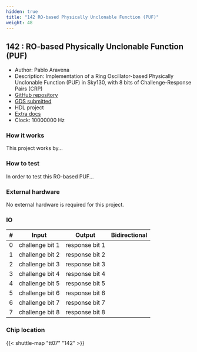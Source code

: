 ```yaml
---
hidden: true
title: "142 RO-based Physically Unclonable Function (PUF)"
weight: 48
---
```


## 142 : RO-based Physically Unclonable Function (PUF)

* Author: Pablo Aravena
* Description: Implementation of a Ring Oscillator-based Physically Unclonable Function (PUF) in Sky130, with 8 bits of Challenge-Response Pairs (CRP)
* [GitHub repository](https://github.com/litneet64/tt07-RO-based-PUF)
* [GDS submitted](https://github.com/litneet64/tt07-RO-based-PUF/actions/runs/9319969941)
* HDL project
* [Extra docs]()
* Clock: 10000000 Hz

<!---

This file is used to generate your project datasheet. Please fill in the information below and delete any unused
sections.

You can also include images in this folder and reference them in the markdown. Each image must be less than
512 kb in size, and the combined size of all images must be less than 1 MB.
-->


### How it works

This project works by...

### How to test

In order to test this RO-based PUF...

### External hardware

No external hardware is required for this project.


### IO

| #             | Input    | Output   | Bidirectional   |
| ------------- | -------- | -------- | --------------- |
| 0 | challenge bit 1  | response bit 1  |         |
| 1 | challenge bit 2  | response bit 2  |         |
| 2 | challenge bit 3  | response bit 3  |         |
| 3 | challenge bit 4  | response bit 4  |         |
| 4 | challenge bit 5  | response bit 5  |         |
| 5 | challenge bit 6  | response bit 6  |         |
| 6 | challenge bit 7  | response bit 7  |         |
| 7 | challenge bit 8  | response bit 8  |         |


### Chip location

{{< shuttle-map "tt07" "142" >}}
